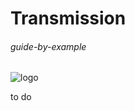 # Transmission

###### guide-by-example

![logo](https://raw.githubusercontent.com/linuxserver/docker-templates/master/linuxserver.io/img/transmission.png)

to do